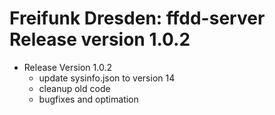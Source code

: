 # Freifunk Dresden: ffdd-server Release version 1.0.2

* Release Version 1.0.2
	- update sysinfo.json to version 14
	- cleanup old code
	- bugfixes and optimation
